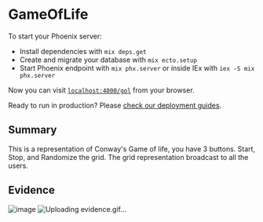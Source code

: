 # GameOfLife

To start your Phoenix server:

  * Install dependencies with `mix deps.get`
  * Create and migrate your database with `mix ecto.setup`
  * Start Phoenix endpoint with `mix phx.server` or inside IEx with `iex -S mix phx.server`

Now you can visit [`localhost:4000/gol`](http://localhost:4000/gol) from your browser.

Ready to run in production? Please [check our deployment guides](https://hexdocs.pm/phoenix/deployment.html).

## Summary

This is a representation of Conway's Game of life, you have 3 buttons. Start, Stop, and Randomize the grid.
The grid representation broadcast to all the users.


## Evidence
![image](https://user-images.githubusercontent.com/77717622/173433212-cd6f8d59-6802-4013-b764-c7ee0183f96e.png)
![Uploading evidence.gif…]()
